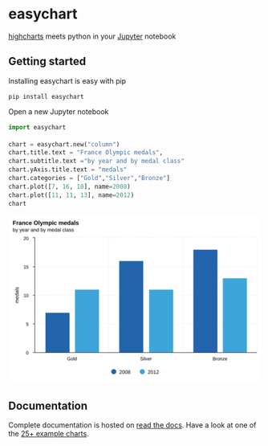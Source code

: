 # easychart
[highcharts](https://www.highcharts.com/) meets python in your [Jupyter](https://jupyter.org/) notebook
 
  

## Getting started
Installing easychart is easy with pip

```
pip install easychart
```

Open a new Jupyter notebook

```python
import easychart

chart = easychart.new("column")
chart.title.text = "France Olympic medals",
chart.subtitle.text ="by year and by medal class"
chart.yAxis.title.text = "medals"
chart.categories = ["Gold","Silver","Bronze"]
chart.plot([7, 16, 18], name=2008)
chart.plot([11, 11, 13], name=2012)
chart
```

<img src="https://raw.githubusercontent.com/dschenck/easychart/latest/docs/static/demo%20(1).svg"/>

## Documentation
Complete documentation is hosted on [read the docs](https://easychart.readthedocs.io/en/latest/). Have a look at one of the [25+ example charts](https://easychart.readthedocs.io/en/latest/contents/examples/index.html). 
